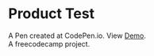 # Product Test 
 A Pen created at CodePen.io. View [Demo](https://codepen.io/iruldanet/pen/RgjeOq). <br /> 
 A freecodecamp project. 

 
